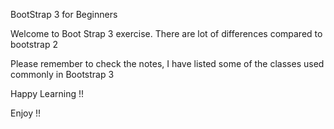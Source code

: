 BootStrap 3 for Beginners

Welcome to Boot Strap 3 exercise. There are lot of differences compared to bootstrap 2

Please remember to check the notes, I have listed some of the classes used commonly in Bootstrap 3

Happy Learning !!


Enjoy !!